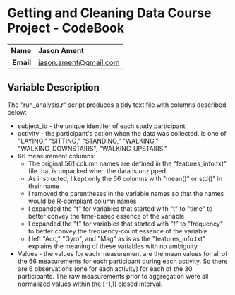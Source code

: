 Getting and Cleaning Data Course Project - CodeBook
==============================

| **Name**  | Jason Ament |
|----------:|:-------------|
| **Email** | jason.ament@gmail.com |

## Variable Description ##

The "run_analysis.r" script produces a tidy text file with columns described below:

- subject_id - the unique identifer of each study participant
- activity - the participant's action when the data was collected. Is one of "LAYING," "SITTING," "STANDING," "WALKING," "WALKING_DOWNSTAIRS", "WALKING_UPSTAIRS." 
- 66 measurement columns:
    - The original 561 column names are defined in the "features_info.txt" file that is unpacked when the data is unzipped
    - As instructed, I kept only the 66 columns with "mean()" or std()" in their name
    - I removed the parentheses in the variable names so that the names would be R-compliant column names
    - I expanded the "t" for variables that started with "t" to "time" to better convey the time-based essence of the variable
    - I expanded the "f" for variables that started with "f" to "frequency" to better convey the frequency-count essence of the variable
    - I left "Acc," "Gyro", and "Mag" as is as the "features_info.txt" explains the meaning of these variables with no ambiguity
- Values - the values for each measurement are the mean values for all of the 66 measurements for each participant during each activity.  So there are 6 observations (one for each activity) for each of the 30 participants.  The raw measurements prior to aggregation were all normalized values within the [-1,1] closed interval. 
